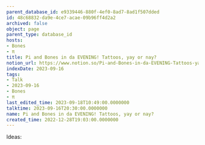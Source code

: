 ```yaml
---
parent_database_id: e9339446-880f-4ef0-8ad7-8ad1f507dded
id: 48c68832-da9e-4ce7-acae-09b96ff4d2a2
archived: false
object: page
parent_type: database_id
hosts:
- Bones
- π
title: Pi and Bones in da EVENING! Tattoos, yay or nay?
notion_url: https://www.notion.so/Pi-and-Bones-in-da-EVENING-Tattoos-yay-or-nay-48c68832da9e4ce7acae09b96ff4d2a2
indexDate: 2023-09-16
tags:
- Talk
- 2023-09-16
- Bones
- π
last_edited_time: 2023-09-18T10:49:00.0000000
talktime: 2023-09-16T20:30:00.0000000
name: Pi and Bones in da EVENING! Tattoos, yay or nay?
created_time: 2022-12-28T19:03:00.0000000
---
```


Ideas:

























